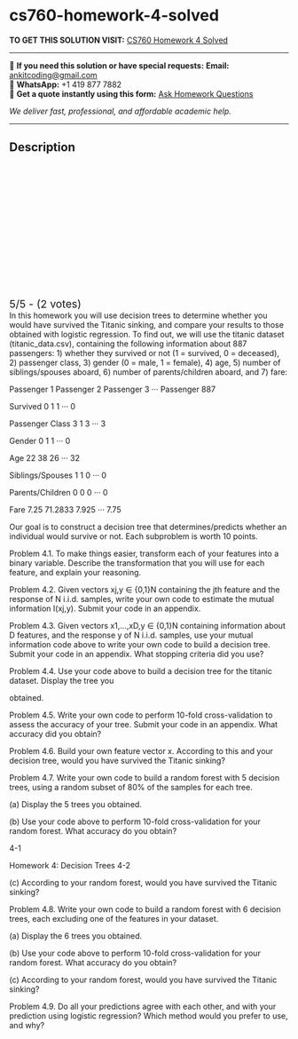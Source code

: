 # cs760-homework-4-solved
**TO GET THIS SOLUTION VISIT:** [CS760 Homework 4 Solved](https://www.ankitcodinghub.com/product/cs-760-machine-learning-solved-2/)


---

📩 **If you need this solution or have special requests:** **Email:** ankitcoding@gmail.com  
📱 **WhatsApp:** +1 419 877 7882  
📄 **Get a quote instantly using this form:** [Ask Homework Questions](https://www.ankitcodinghub.com/services/ask-homework-questions/)

*We deliver fast, professional, and affordable academic help.*

---

<h2>Description</h2>



<div class="kk-star-ratings kksr-auto kksr-align-center kksr-valign-top" data-payload="{&quot;align&quot;:&quot;center&quot;,&quot;id&quot;:&quot;117458&quot;,&quot;slug&quot;:&quot;default&quot;,&quot;valign&quot;:&quot;top&quot;,&quot;ignore&quot;:&quot;&quot;,&quot;reference&quot;:&quot;auto&quot;,&quot;class&quot;:&quot;&quot;,&quot;count&quot;:&quot;2&quot;,&quot;legendonly&quot;:&quot;&quot;,&quot;readonly&quot;:&quot;&quot;,&quot;score&quot;:&quot;5&quot;,&quot;starsonly&quot;:&quot;&quot;,&quot;best&quot;:&quot;5&quot;,&quot;gap&quot;:&quot;4&quot;,&quot;greet&quot;:&quot;Rate this product&quot;,&quot;legend&quot;:&quot;5\/5 - (2 votes)&quot;,&quot;size&quot;:&quot;24&quot;,&quot;title&quot;:&quot;CS760 Homework 4 Solved&quot;,&quot;width&quot;:&quot;138&quot;,&quot;_legend&quot;:&quot;{score}\/{best} - ({count} {votes})&quot;,&quot;font_factor&quot;:&quot;1.25&quot;}">

<div class="kksr-stars">

<div class="kksr-stars-inactive">
            <div class="kksr-star" data-star="1" style="padding-right: 4px">


<div class="kksr-icon" style="width: 24px; height: 24px;"></div>
        </div>
            <div class="kksr-star" data-star="2" style="padding-right: 4px">


<div class="kksr-icon" style="width: 24px; height: 24px;"></div>
        </div>
            <div class="kksr-star" data-star="3" style="padding-right: 4px">


<div class="kksr-icon" style="width: 24px; height: 24px;"></div>
        </div>
            <div class="kksr-star" data-star="4" style="padding-right: 4px">


<div class="kksr-icon" style="width: 24px; height: 24px;"></div>
        </div>
            <div class="kksr-star" data-star="5" style="padding-right: 4px">


<div class="kksr-icon" style="width: 24px; height: 24px;"></div>
        </div>
    </div>

<div class="kksr-stars-active" style="width: 138px;">
            <div class="kksr-star" style="padding-right: 4px">


<div class="kksr-icon" style="width: 24px; height: 24px;"></div>
        </div>
            <div class="kksr-star" style="padding-right: 4px">


<div class="kksr-icon" style="width: 24px; height: 24px;"></div>
        </div>
            <div class="kksr-star" style="padding-right: 4px">


<div class="kksr-icon" style="width: 24px; height: 24px;"></div>
        </div>
            <div class="kksr-star" style="padding-right: 4px">


<div class="kksr-icon" style="width: 24px; height: 24px;"></div>
        </div>
            <div class="kksr-star" style="padding-right: 4px">


<div class="kksr-icon" style="width: 24px; height: 24px;"></div>
        </div>
    </div>
</div>


<div class="kksr-legend" style="font-size: 19.2px;">
            5/5 - (2 votes)    </div>
    </div>
In this homework you will use decision trees to determine whether you would have survived the Titanic sinking, and compare your results to those obtained with logistic regression. To find out, we will use the titanic dataset (titanic_data.csv), containing the following information about 887 passengers: 1) whether they survived or not (1 = survived, 0 = deceased), 2) passenger class, 3) gender (0 = male, 1 = female), 4) age, 5) number of siblings/spouses aboard, 6) number of parents/children aboard, and 7) fare:

Passenger 1 Passenger 2 Passenger 3 ··· Passenger 887

Survived 0 1 1 ··· 0

Passenger Class 3 1 3 ··· 3

Gender 0 1 1 ··· 0

Age 22 38 26 ··· 32

Siblings/Spouses 1 1 0 ··· 0

Parents/Children 0 0 0 ··· 0

Fare 7.25 71.2833 7.925 ··· 7.75

Our goal is to construct a decision tree that determines/predicts whether an individual would survive or not. Each subproblem is worth 10 points.

Problem 4.1. To make things easier, transform each of your features into a binary variable. Describe the transformation that you will use for each feature, and explain your reasoning.

Problem 4.2. Given vectors xj,y ∈ {0,1}N containing the jth feature and the response of N i.i.d. samples, write your own code to estimate the mutual information I(xj,y). Submit your code in an appendix.

Problem 4.3. Given vectors x1,…,xD,y ∈ {0,1}N containing information about D features, and the response y of N i.i.d. samples, use your mutual information code above to write your own code to build a decision tree. Submit your code in an appendix. What stopping criteria did you use?

Problem 4.4. Use your code above to build a decision tree for the titanic dataset. Display the tree you

obtained.

Problem 4.5. Write your own code to perform 10-fold cross-validation to assess the accuracy of your tree. Submit your code in an appendix. What accuracy did you obtain?

Problem 4.6. Build your own feature vector x. According to this and your decision tree, would you have survived the Titanic sinking?

Problem 4.7. Write your own code to build a random forest with 5 decision trees, using a random subset of 80% of the samples for each tree.

(a) Display the 5 trees you obtained.

(b) Use your code above to perform 10-fold cross-validation for your random forest. What accuracy do you obtain?

4-1

Homework 4: Decision Trees 4-2

(c) According to your random forest, would you have survived the Titanic sinking?

Problem 4.8. Write your own code to build a random forest with 6 decision trees, each excluding one of the features in your dataset.

(a) Display the 6 trees you obtained.

(b) Use your code above to perform 10-fold cross-validation for your random forest. What accuracy do you obtain?

(c) According to your random forest, would you have survived the Titanic sinking?

Problem 4.9. Do all your predictions agree with each other, and with your prediction using logistic regression? Which method would you prefer to use, and why?
